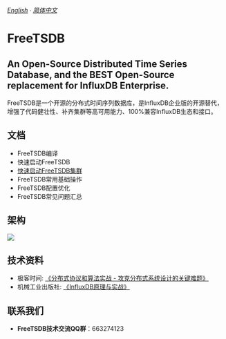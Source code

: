 *[English](README.md) ∙ [简体中文](README-zh-Hans.md)*

# FreeTSDB 

## An Open-Source Distributed Time Series Database, and the BEST Open-Source replacement for InfluxDB Enterprise.

FreeTSDB是一个开源的分布式时间序列数据库，是InfluxDB企业版的开源替代，增强了代码健壮性、补齐集群等高可用能力、100%兼容InfluxDB生态和接口。

## 文档
* FreeTSDB编译
* 快速启动FreeTSDB
* [快速启动FreeTSDB集群](docs-cn/get-started-cluster.md)
* FreeTSDB常用基础操作
* FreeTSDB配置优化
* FreeTSDB常见问题汇总

## 架构
![](https://github.com/freetsdb/freetsdb/blob/master/images/FreeTSDB-Arch.jpg)

## 技术资料
* 极客时间: [《分布式协议和算法实战 - 攻克分布式系统设计的关键难题》](https://time.geekbang.org/column/intro/279)
* 机械工业出版社: [《InfluxDB原理与实战》](https://item.jd.com/12857280.html)


## 联系我们
* **FreeTSDB技术交流QQ群**：663274123


